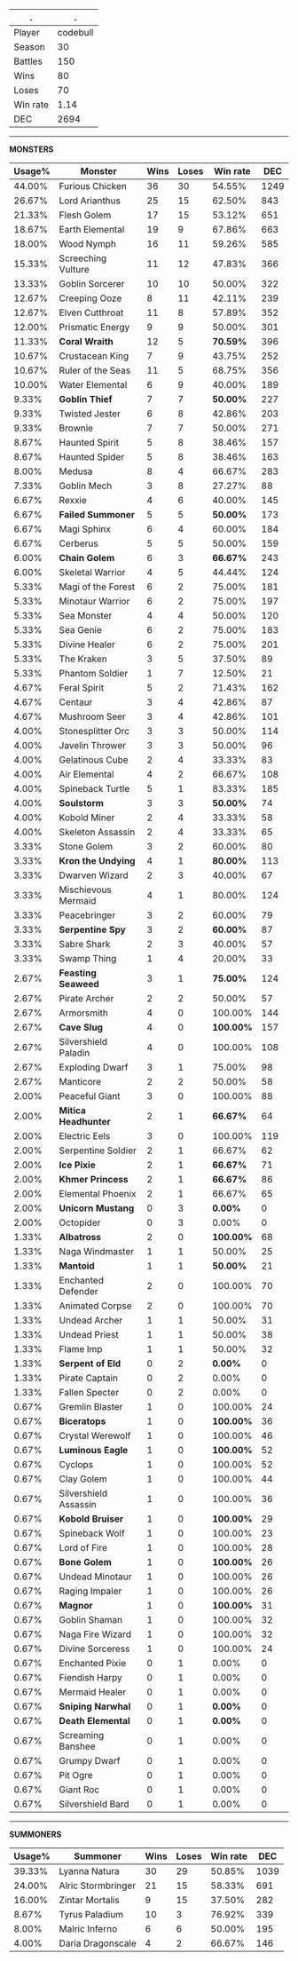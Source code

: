 .|.
|-|-
Player|codebull
Season|30
Battles|150
Wins|80
Loses|70
Win rate|1.14
DEC|2694

---
**MONSTERS**

Usage%|Monster|Wins|Loses|Win rate|DEC|
-|-|-|-|-|-|
44.00%|Furious Chicken|36|30|54.55%|1249|
26.67%|Lord Arianthus|25|15|62.50%|843|
21.33%|Flesh Golem|17|15|53.12%|651|
18.67%|Earth Elemental|19|9|67.86%|663|
18.00%|Wood Nymph|16|11|59.26%|585|
15.33%|Screeching Vulture|11|12|47.83%|366|
13.33%|Goblin Sorcerer|10|10|50.00%|322|
12.67%|Creeping Ooze|8|11|42.11%|239|
12.67%|Elven Cutthroat|11|8|57.89%|352|
12.00%|Prismatic Energy|9|9|50.00%|301|
11.33%|**Coral Wraith**|12|5|**70.59%**|396|
10.67%|Crustacean King|7|9|43.75%|252|
10.67%|Ruler of the Seas|11|5|68.75%|356|
10.00%|Water Elemental|6|9|40.00%|189|
9.33%|**Goblin Thief**|7|7|**50.00%**|227|
9.33%|Twisted Jester|6|8|42.86%|203|
9.33%|Brownie|7|7|50.00%|271|
8.67%|Haunted Spirit|5|8|38.46%|157|
8.67%|Haunted Spider|5|8|38.46%|163|
8.00%|Medusa|8|4|66.67%|283|
7.33%|Goblin Mech|3|8|27.27%|88|
6.67%|Rexxie|4|6|40.00%|145|
6.67%|**Failed Summoner**|5|5|**50.00%**|173|
6.67%|Magi Sphinx|6|4|60.00%|184|
6.67%|Cerberus|5|5|50.00%|159|
6.00%|**Chain Golem**|6|3|**66.67%**|243|
6.00%|Skeletal Warrior|4|5|44.44%|124|
5.33%|Magi of the Forest|6|2|75.00%|181|
5.33%|Minotaur Warrior|6|2|75.00%|197|
5.33%|Sea Monster|4|4|50.00%|120|
5.33%|Sea Genie|6|2|75.00%|183|
5.33%|Divine Healer|6|2|75.00%|201|
5.33%|The Kraken|3|5|37.50%|89|
5.33%|Phantom Soldier|1|7|12.50%|21|
4.67%|Feral Spirit|5|2|71.43%|162|
4.67%|Centaur|3|4|42.86%|87|
4.67%|Mushroom Seer|3|4|42.86%|101|
4.00%|Stonesplitter Orc|3|3|50.00%|114|
4.00%|Javelin Thrower|3|3|50.00%|96|
4.00%|Gelatinous Cube|2|4|33.33%|83|
4.00%|Air Elemental|4|2|66.67%|108|
4.00%|Spineback Turtle|5|1|83.33%|185|
4.00%|**Soulstorm**|3|3|**50.00%**|74|
4.00%|Kobold Miner|2|4|33.33%|58|
4.00%|Skeleton Assassin|2|4|33.33%|65|
3.33%|Stone Golem|3|2|60.00%|80|
3.33%|**Kron the Undying**|4|1|**80.00%**|113|
3.33%|Dwarven Wizard|2|3|40.00%|67|
3.33%|Mischievous Mermaid|4|1|80.00%|124|
3.33%|Peacebringer|3|2|60.00%|79|
3.33%|**Serpentine Spy**|3|2|**60.00%**|87|
3.33%|Sabre Shark|2|3|40.00%|57|
3.33%|Swamp Thing|1|4|20.00%|33|
2.67%|**Feasting Seaweed**|3|1|**75.00%**|124|
2.67%|Pirate Archer|2|2|50.00%|57|
2.67%|Armorsmith|4|0|100.00%|144|
2.67%|**Cave Slug**|4|0|**100.00%**|157|
2.67%|Silvershield Paladin|4|0|100.00%|108|
2.67%|Exploding Dwarf|3|1|75.00%|98|
2.67%|Manticore|2|2|50.00%|58|
2.00%|Peaceful Giant|3|0|100.00%|88|
2.00%|**Mitica Headhunter**|2|1|**66.67%**|64|
2.00%|Electric Eels|3|0|100.00%|119|
2.00%|Serpentine Soldier|2|1|66.67%|62|
2.00%|**Ice Pixie**|2|1|**66.67%**|71|
2.00%|**Khmer Princess**|2|1|**66.67%**|86|
2.00%|Elemental Phoenix|2|1|66.67%|65|
2.00%|**Unicorn Mustang**|0|3|**0.00%**|0|
2.00%|Octopider|0|3|0.00%|0|
1.33%|**Albatross**|2|0|**100.00%**|68|
1.33%|Naga Windmaster|1|1|50.00%|25|
1.33%|**Mantoid**|1|1|**50.00%**|21|
1.33%|Enchanted Defender|2|0|100.00%|70|
1.33%|Animated Corpse|2|0|100.00%|70|
1.33%|Undead Archer|1|1|50.00%|31|
1.33%|Undead Priest|1|1|50.00%|38|
1.33%|Flame Imp|1|1|50.00%|32|
1.33%|**Serpent of Eld**|0|2|**0.00%**|0|
1.33%|Pirate Captain|0|2|0.00%|0|
1.33%|Fallen Specter|0|2|0.00%|0|
0.67%|Gremlin Blaster|1|0|100.00%|24|
0.67%|**Biceratops**|1|0|**100.00%**|36|
0.67%|Crystal Werewolf|1|0|100.00%|46|
0.67%|**Luminous Eagle**|1|0|**100.00%**|52|
0.67%|Cyclops|1|0|100.00%|52|
0.67%|Clay Golem|1|0|100.00%|44|
0.67%|Silvershield Assassin|1|0|100.00%|36|
0.67%|**Kobold Bruiser**|1|0|**100.00%**|29|
0.67%|Spineback Wolf|1|0|100.00%|23|
0.67%|Lord of Fire|1|0|100.00%|28|
0.67%|**Bone Golem**|1|0|**100.00%**|26|
0.67%|Undead Minotaur|1|0|100.00%|26|
0.67%|Raging Impaler|1|0|100.00%|26|
0.67%|**Magnor**|1|0|**100.00%**|31|
0.67%|Goblin Shaman|1|0|100.00%|32|
0.67%|Naga Fire Wizard|1|0|100.00%|32|
0.67%|Divine Sorceress|1|0|100.00%|24|
0.67%|Enchanted Pixie|0|1|0.00%|0|
0.67%|Fiendish Harpy|0|1|0.00%|0|
0.67%|Mermaid Healer|0|1|0.00%|0|
0.67%|**Sniping Narwhal**|0|1|**0.00%**|0|
0.67%|**Death Elemental**|0|1|**0.00%**|0|
0.67%|Screaming Banshee|0|1|0.00%|0|
0.67%|Grumpy Dwarf|0|1|0.00%|0|
0.67%|Pit Ogre|0|1|0.00%|0|
0.67%|Giant Roc|0|1|0.00%|0|
0.67%|Silvershield Bard|0|1|0.00%|0|

---
**SUMMONERS**

Usage%|Summoner|Wins|Loses|Win rate|DEC|
-|-|-|-|-|-|
39.33%|Lyanna Natura|30|29|50.85%|1039|
24.00%|Alric Stormbringer|21|15|58.33%|691|
16.00%|Zintar Mortalis|9|15|37.50%|282|
8.67%|Tyrus Paladium|10|3|76.92%|339|
8.00%|Malric Inferno|6|6|50.00%|195|
4.00%|Daria Dragonscale|4|2|66.67%|146|
